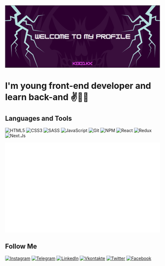 [![Header](https://github.com/k0d1kk/k0d1kk/blob/main/assets/header-bg-png.png)](https://www.instagram.com/k0d1kk/)

<h1 aling="center">I'm young front-end developer and learn back-and ✌️👨‍💻</h1>

## Languages and Tools

![HTML5](https://img.shields.io/badge/-HTML5-090909?style=for-the-badge&logo=html5)
![CSS3](https://img.shields.io/badge/-CSS3-090909?style=for-the-badge&logo=css3&logoColor=254ce0)
![SASS](https://img.shields.io/badge/-SASS-090909?style=for-the-badge&logo=SASS)
![JavaScript](https://img.shields.io/badge/-JavaScript-090909?style=for-the-badge&logo=JavaScript)
![Git](https://img.shields.io/badge/-Git-090909?style=for-the-badge&logo=Git)
![NPM](https://img.shields.io/badge/-NPM-090909?style=for-the-badge&logo=NPM)
![React](https://img.shields.io/badge/-React-090909?style=for-the-badge&logo=React)
![Redux](https://img.shields.io/badge/-Redux-090909?style=for-the-badge&logo=Redux&logoColor=7247b5)
![Next.Js](https://img.shields.io/badge/-Next.Js-090909?style=for-the-badge&logo=Next.js)

<!-- ![Figma](https://img.shields.io/badge/-Figma-090909?style=for-the-badge&logo=Figma) -->

![Languages](https://github.com/k0d1kk/k0d1kk/blob/main/assets/languages.svg)

## Follow Me

[![Instagram](https://img.shields.io/badge/-Instagram-090909?style=for-the-badge&logo=Instagram)](https://www.instagram.com/k0d1kk/)
[![Telegram](https://img.shields.io/badge/-Telegram-090909?style=for-the-badge&logo=Telegram)](https://t.me/k0d1kk)
[![LinkedIn](https://img.shields.io/badge/-LinkedIn-090909?style=for-the-badge&logo=LinkedIn&logoColor=007bb6)](https://www.linkedin.com/in/%D0%B4%D0%B0%D0%BD%D0%B8%D0%B8%D0%BB-%D0%BF%D0%BE%D0%B3%D0%BE%D1%80%D0%B5%D0%BB%D1%8C%D1%81%D0%BA%D0%B8%D0%B9-35a410266/)
[![Vkontakte](https://img.shields.io/badge/-Vkontakte-090909?style=for-the-badge&logo=vk&logoColor=4f7db3)](http://vk.com/k0d1kk)
[![Twitter](https://img.shields.io/badge/-Twitter-090909?style=for-the-badge&logo=Twitter)](https://twitter.com/k0d1kk)
[![Facebook](https://img.shields.io/badge/-Facebook-090909?style=for-the-badge&logo=Facebook)](https://www.facebook.com/profile.php?id=100079926684355)
